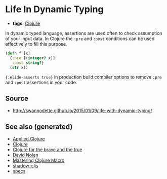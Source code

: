 # Life In Dynamic Typing

-   **tags:** [Clojure](../decks/clojure.md)

In dynamic typed language, assertions are used often to check assumption of your input data. In Clojure the `:pre` and `:post` conditions can be used effectively to fill this purpose.

```clojure
(defn f [x]
  {:pre [(integer? x)]
   :post string?}
  (str x))
```

`{:elide-asserts true}` in production build compiler options to remove `:pre` and `:post` assertions in your code.


## Source

-   <http://swannodette.github.io/2015/01/09/life-with-dynamic-typing/>


## See also (generated)

-   [Applied Clojure](20200430155637-applied_clojure.md)
-   [Clojure](../decks/clojure.md)
-   [Clojure for the brave and the true](20200430160432-clojure_for_the_brave_and_the_true.md)
-   [David Nolen](20200430141609-david_nolen.md)
-   [Mastering Clojure Macro](20200430155438-mastering_clojure_macro.md)
-   [shadow-cljs](20200430154647-shadow_cljs.md)
-   [specs](20200430235013-specs.md)
